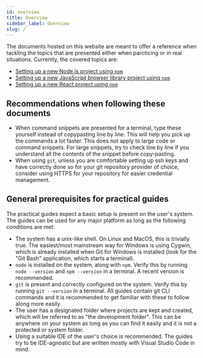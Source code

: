 ```yaml
---
id: overview
title: Overview
sidebar_label: Overview
slug: /
---
```


The documents hosted on this website are meant to offer a reference when tackling the topics that are presented either when parcticing or in real situations. Currently, the covered topics are:

- [Setting up a new Node.js project using `npm`](/docs/setup_nodejs)
- [Setting up a new JavaScript browser library project using `npm`](/docs/setup_nodejs#addendum---setting-up-a-browser-library)
- [Setting up a new React project using `npm`](docs/setup_react)

## Recommendations when following these documents

- When command snippets are presented for a terminal, type these yourself instead of copypasting line by line. This will help you pick up the commands a lot faster. This does not apply to large code or command snippets. For large snippets, try to check line by line if you understand all the contents of the snippet before copy-pasting.
- When using `git`, unless you are comfortable setting up ssh keys and have correctly done so for your git repository provider of choice, consider using HTTPS for your repository for easier credential management.

## General prerequisites for practical guides

The practical guides expect a basic setup is present on the user's system. The guides can be used for any major platform as long as the following conditions are met:

- The system has a unix-like shell. On Linux and MacOS, this is trivially true. The easiest/most mainstream way for Windows is using Cygwin, which is already installed when Git for Windows is installed (look for the "Git Bash" application, which starts a terminal).
- `node` is installed on the system, along with `npm`. Verify this by running `node --version` and `npm --version` in a terminal. A recent version is recommended.
- `git` is present and correctly configured on the system. Verify this by running `git --version` in a terminal. All guides contain git CLI commands and it is recommended to get familiar with these to follow along more easily.
- The user has a designated folder where projects are kept and created, which will be referred to as "the development folder". This can be anywhere on your system as long as you can find it easily and it is not a protected or system folder.
- Using a suitable IDE of the user's choice is recommended. The guides try to be IDE-agnostic but are written mostly with Visual Studio Code in mind.
